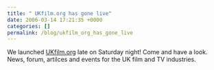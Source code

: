 ```yaml
---
title: " UKfilm.org has gone live"
date: 2006-03-14 17:21:35 +0000
categories: []
permalink: /blog/ukfilm_org_has_gone_live
---
```

We launched [UKfilm.org](http://ukfilm.org) late on Saturday night! Come
and have a look. News, forum, artilces and events for the UK film and TV
industries.

